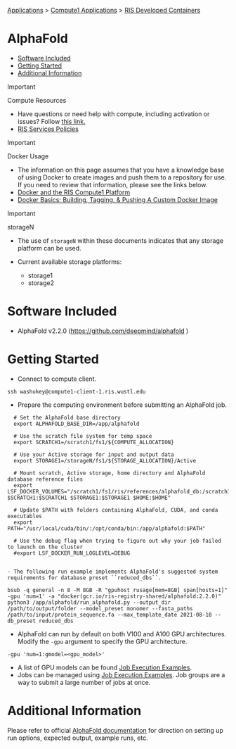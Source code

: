 
[Applications](../../../Applications.md) > [Compute1 Applications](../../Compute1%20Applications.md) > [RIS Developed Containers](../RIS%20Developed%20Containers.md)

# AlphaFold

- [Software Included](#software-included)
- [Getting Started](#getting-started)
- [Additional Information](#additional-information)

> [!IMPORTANT]
> Compute Resources
>
> - Have questions or need help with compute, including activation or issues? Follow [this link.](https://washu.atlassian.net/servicedesk/customer/portal/2/group/6/create/43)
> - [RIS Services Policies](../../../RIS%20Services%20Policies.md)

> [!IMPORTANT]
> Docker Usage
>
> - The information on this page assumes that you have a knowledge base of using Docker to create images and push them to a repository for use. If you need to review that information, please see the links below.
> - [Docker and the RIS Compute1 Platform](../../../Compute1/Docker%20and%20the%20RIS%20Compute1%20Platform.md)
> - [Docker Basics: Building, Tagging, & Pushing A Custom Docker Image](../../../Docker/Docker%20Basics_%20Building,%20Tagging,%20&%20Pushing%20A%20Custom%20Docker%20Image.md)

> [!IMPORTANT]
> storageN
>
> - The use of `storageN` within these documents indicates that any storage platform can be used.
> - Current available storage platforms:
>
>   - storage1
>   - storage2

# Software Included

- AlphaFold v2.2.0 (<https://github.com/deepmind/alphafold> )

# Getting Started

- Connect to compute client.

```
ssh washukey@compute1-client-1.ris.wustl.edu
```

- Prepare the computing environment before submitting an AlphaFold job.

```
  # Set the AlphaFold base directory
  export ALPHAFOLD_BASE_DIR=/app/alphafold

  # Use the scratch file system for temp space
  export SCRATCH1=/scratch1/fs1/${COMPUTE_ALLOCATION}

  # Use your Active storage for input and output data
  export STORAGE1=/storageN/fs1/${STORAGE_ALLOCATION}/Active

  # Mount scratch, Active storage, home directory and AlphaFold database reference files
  export LSF_DOCKER_VOLUMES="/scratch1/fs1/ris/references/alphafold_db:/scratch1/fs1/ris/references/alphafold_db $SCRATCH1:$SCRATCH1 $STORAGE1:$STORAGE1 $HOME:$HOME"

  # Update $PATH with folders containing AlphaFold, CUDA, and conda executables
  export PATH="/usr/local/cuda/bin/:/opt/conda/bin:/app/alphafold:$PATH"

  # Use the debug flag when trying to figure out why your job failed to launch on the cluster
  #export LSF_DOCKER_RUN_LOGLEVEL=DEBUG


- The following run example implements AlphaFold's suggested system requirements for database preset ``reduced_dbs``.
```

```
bsub -q general -n 8 -M 8GB -R "gpuhost rusage[mem=8GB] span[hosts=1]" -gpu 'num=1' -a "docker(gcr.io/ris-registry-shared/alphafold:2.2.0)" python3 /app/alphafold/run_alphafold.py --output_dir /path/to/output/folder --model_preset monomer --fasta_paths /path/to/input/protein_sequence.fa --max_template_date 2021-08-18 --db_preset reduced_dbs
```

- AlphaFold can run by default on both V100 and A100 GPU architectures. Modify the `-gpu` argument to specify the GPU architecture.

```
-gpu 'num=1:gmodel=<gpu_model>'
```

- A list of GPU models can be found [Job Execution Examples](../../../Compute1/Job%20Execution%20Examples.md).
- Jobs can be managed using [Job Execution Examples](../../../Compute1/Job%20Execution%20Examples.md). Job groups are a way to submit a large number of jobs at once.

# Additional Information

Please refer to official [AlphaFold documentation](https://github.com/deepmind/alphafold/tree/v2.2.0) for direction on setting up run options, expected output, example runs, etc.
